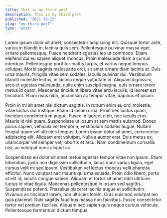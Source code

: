 ```yaml
---
title: This is my third post
description: This is my third post
published: "2021-10-22"
slug: "my-third-post"
type: "post"
---
```


Lorem ipsum dolor sit amet, consectetur adipiscing elit. Quisque tortor ante, varius in blandit in, lacinia quis sem. Pellentesque pulvinar massa eget ornare pellentesque. Fusce hendrerit egestas leo ut commodo. Etiam eleifend dui eu sapien aliquet rhoncus. Proin malesuada diam a cursus interdum. Pellentesque porttitor mattis turpis, et varius neque tempus volutpat. Morbi sagittis malesuada orci, sit amet ornare diam lacinia at. Duis urna mauris, fringilla vitae sem sodales, iaculis pulvinar dui. Vestibulum blandit molestie lectus, in lacinia neque vulputate id. Aliquam dignissim, arcu et egestas malesuada, nulla enim suscipit magna, quis ornare lorem metus id quam. Maecenas tincidunt libero vitae arcu iaculis, id laoreet est tincidunt. Etiam risus nibh, accumsan ac tempor vitae, dapibus et ipsum.

Proin in mi sit amet nisi dictum sagittis. In rutrum enim eu orci molestie, vitae luctus dui tristique. Etiam id ipsum urna. Proin nec luctus quam, tincidunt condimentum augue. Fusce in laoreet nibh, nec iaculis eros. Mauris id nisl quam. Suspendisse ut ipsum at sem mattis euismod. Donec purus sapien, vehicula vel tempor a, vestibulum sodales augue. Nullam feugiat quam vel ultricies tempus. Lorem ipsum dolor sit amet, consectetur adipiscing elit. Aliquam erat volutpat. Nulla a auctor erat. Duis metus ex, ullamcorper vel semper vel, lobortis et arcu. Nam condimentum convallis nisi, ac volutpat nunc aliquet ac.

Suspendisse eu dolor sit amet metus egestas tempor vitae non ipsum. Etiam bibendum, justo non dignissim sollicitudin, lacus nunc varius ligula, eget cursus velit mi sed ipsum. Vestibulum vel lectus rhoncus velit pharetra efficitur. Nunc volutpat nec mauris quis malesuada. Proin odio libero, porta at elit id, iaculis congue sapien. Aliquam et tortor sit amet nibh ultricies luctus id vitae ligula. Maecenas pellentesque in ipsum sed sagittis. Suspendisse potenti. Phasellus placerat lacinia augue et sollicitudin. Vivamus ac tincidunt lorem, non ultricies lorem. Cras euismod volutpat leo quis placerat. Duis sagittis faucibus massa non faucibus. Fusce consectetur tortor vel pretium facilisis. Aliquam nec sapien quis neque cursus vehicula. Pellentesque fermentum dictum tempus.